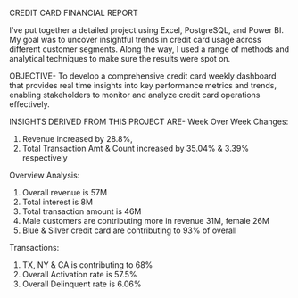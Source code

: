 CREDIT CARD FINANCIAL REPORT

I’ve put together a detailed project using Excel, PostgreSQL, and Power BI. My goal was to uncover insightful trends in credit card usage across different customer segments. Along the way, I used a range of methods and analytical techniques to make sure the results were spot on.

OBJECTIVE- To develop a comprehensive credit card weekly dashboard that provides real time insights into key performance metrics and trends, enabling stakeholders to monitor and analyze credit card operations effectively.

INSIGHTS DERIVED FROM THIS PROJECT ARE- 
Week Over Week Changes:
1. Revenue increased by 28.8%,
2. Total Transaction Amt & Count increased by 35.04% & 3.39% respectively

Overview Analysis:
1. Overall revenue is 57M
2. Total interest is 8M
3. Total transaction amount is 46M
4. Male customers are contributing more in revenue 31M, female 26M
5. Blue & Silver credit card are contributing to 93% of overall

Transactions:
1. TX, NY & CA is contributing to 68%
2. Overall Activation rate is 57.5%
3. Overall Delinquent rate is 6.06%
